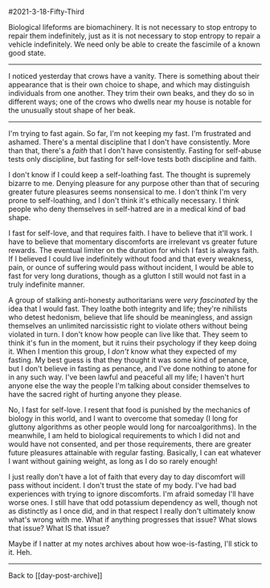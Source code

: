 #2021-3-18-Fifty-Third

Biological lifeforms are biomachinery.  It is not necessary to stop entropy to repair them indefinitely, just as it is not necessary to stop entropy to repair a vehicle indefinitely.  We need only be able to create the fascimile of a known good state.

---
I noticed yesterday that crows have a vanity.  There is something about their appearance that is their own choice to shape, and which may distinguish individuals from one another.  They trim their own beaks, and they do so in different ways; one of the crows who dwells near my house is notable for the unusually stout shape of her beak.

---
I'm trying to fast again.  So far, I'm not keeping my fast.  I'm frustrated and ashamed.  There's a mental discipline that I don't have consistently.  More than that, there's a *faith* that I don't have consistently.  Fasting for self-abuse tests only discipline, but fasting for self-love tests both discipline and faith.

I don't know if I could keep a self-loathing fast.  The thought is supremely bizarre to me.  Denying pleasure for any purpose other than that of securing greater future pleasures seems nonsensical to me.  I don't think I'm very prone to self-loathing, and I don't think it's ethically necessary.  I think people who deny themselves in self-hatred are in a medical kind of bad shape.

I fast for self-love, and that requires faith.  I have to believe that it'll work.  I have to believe that momentary discomforts are irrelevant vs greater future rewards.  The eventual limiter on the duration for which I fast is always faith.  If I believed I could live indefinitely without food and that every weakness, pain, or ounce of suffering would pass without incident, I would be able to fast for very long durations, though as a glutton I still would not fast in a truly indefinite manner.

A group of stalking anti-honesty authoritarians were *very fascinated* by the idea that I would fast.  They loathe both integrity and life; they're nihilists who detest hedonism, believe that life should be meaningless, and assign themselves an unlimited narcissistic right to violate others without being violated in turn.  I don't know how people can live like that.  They seem to think it's fun in the moment, but it ruins their psychology if they keep doing it.  When I mention this group, I *don't* know what they expected of my fasting.  My best guess is that they thought it was some kind of penance, but I don't believe in fasting as penance, and I've done nothing to atone for in any such way.  I've been lawful and peaceful all my life; I haven't hurt anyone else the way the people I'm talking about consider themselves to have the sacred right of hurting anyone they please.

No, I fast for self-love.  I resent that food is punished by the mechanics of biology in this world, and I want to overcome that someday (I long for gluttony algorithms as other people would long for narcoalgorithms).  In the meanwhile, I am held to biological requirements to which I did not and would have not consented, and per those requirements, there are greater future pleasures attainable with regular fasting.  Basically, I can eat whatever I want without gaining weight, as long as I do so rarely enough!

I just really don't have a lot of faith that every day to day discomfort will pass without incident.  I don't trust the state of my body.  I've had bad experiences with trying to ignore discomforts.  I'm afraid someday I'll have worse ones.  I still have that odd potassium dependency as well, though not as distinctly as I once did, and in that respect I really don't ultimately know what's wrong with me.  What if anything progresses that issue?  What slows that issue?  What IS that issue?

Maybe if I natter at my notes archives about how woe-is-fasting, I'll stick to it.  Heh.

---
Back to [[day-post-archive]]